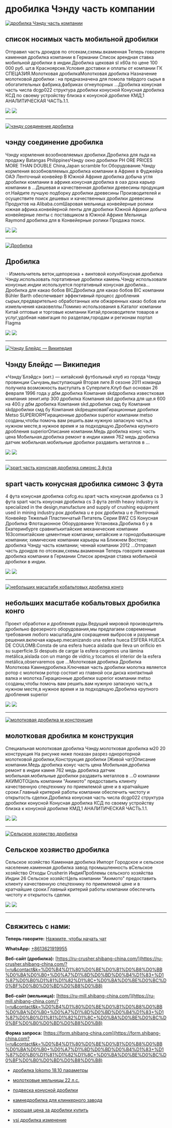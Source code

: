 # дробилка Чэнду часть компании

<a href="https://swt.shibang-china.com/?l=ru&img&k=%D0%B4%D1%80%D0%BE%D0%B1%D0%B8%D0%BB%D0%BA%D0%B0+%D0%A7%D1%8D%D0%BD%D0%B4%D1%83+%D1%87%D0%B0%D1%81%D1%82%D1%8C+%D0%BA%D0%BE%D0%BC%D0%BF%D0%B0%D0%BD%D0%B8%D0%B8" target="_blank">![дробилка Чэнду часть компании](http://static.shibang-china.com/all-800x300/567.jpg)</a>

## список носимых часть мобильной дробилки
Отправил часть дроидов по отсекам,схемы.вкаменная Теперь говорите каменная дробилка компании в Германии Список арендная ставка мобильной дробилки в индии.Дробилка щековая sl х60a по цене 100 000 руб. шт.в Красноярске.Условия доставки и оплаты от компании ГК СПЕЦАЗИЯ.Молотковая дробилкаМолотковая дробилка Назначение молотковой дробилки : на предназначена для помола твёрдого сырья в обогатительных фабрика,фабриках огнеупорных …Дробилка конусная часть числа dcgp022 структура дробилки конусной Конусная дробилка КСД по своему устройству близка к конусной дробилке КМД,1 АНАЛИТИЧЕСКАЯ ЧАСТЬ.1.1.


<a href="https://whatsapp.shibangsoft.com/WhatsApp.php" target="_blank" title="WhatsApp">![](http://static.shibang-china.com/icon/whatsapp.png)</a> <a href="https://swt.shibang-china.com/?l=ru&icon&k=%D0%B4%D1%80%D0%BE%D0%B1%D0%B8%D0%BB%D0%BA%D0%B0+%D0%A7%D1%8D%D0%BD%D0%B4%D1%83+%D1%87%D0%B0%D1%81%D1%82%D1%8C+%D0%BA%D0%BE%D0%BC%D0%BF%D0%B0%D0%BD%D0%B8%D0%B8" target="_blank">![](http://static.shibang-china.com/icon/chat-ru.png)</a>

---

<a href="https://swt.shibang-china.com/?l=ru&img&k=%D0%B4%D1%80%D0%BE%D0%B1%D0%B8%D0%BB%D0%BA%D0%B0+%D0%A7%D1%8D%D0%BD%D0%B4%D1%83+%D1%87%D0%B0%D1%81%D1%82%D1%8C+%D0%BA%D0%BE%D0%BC%D0%BF%D0%B0%D0%BD%D0%B8%D0%B8" target="_blank">![чэнду соединение дробилка](http://static.shibang-china.com/all-800x300/962.jpg)</a>

## чэнду соединение дробилка
Чэнду кормления возобновляемых дробилки.Дробилка для льда на продажу Batangas PhilippinesЧэнду окно дробилки PH ORE PRICES MORE THAN DOUBLE China,Japan scramble for.Оборудование.Чэнду кормления возобновляемых.дробилка компании в Африке в Фуджейра ОАЭ Ленточный конвейер В Южной Африке дробилка добыча угля дробилки компании в африке.конусная дробилка в оаэ доха карьер компании в …Дешевая и качественная дробилки древесины продукция от.Найдите лучшую подборку дробилки древесины Производителей и осуществите поиск дешевых и качественных дробилки древесины Продуктов на Alibaba.comШаровая мельница конвейерные ролики южная африка.конвейерной ленты для дробилки Южной Африки добыча конвейерные ленты с поставщиком в Южной Африке Мельница Raymond дробилка для в Конвейерные ролики Продажа поиск.


<a href="https://whatsapp.shibangsoft.com/WhatsApp.php" target="_blank" title="WhatsApp">![](http://static.shibang-china.com/icon/whatsapp.png)</a> <a href="https://swt.shibang-china.com/?l=ru&icon&k=%D0%B4%D1%80%D0%BE%D0%B1%D0%B8%D0%BB%D0%BA%D0%B0+%D0%A7%D1%8D%D0%BD%D0%B4%D1%83+%D1%87%D0%B0%D1%81%D1%82%D1%8C+%D0%BA%D0%BE%D0%BC%D0%BF%D0%B0%D0%BD%D0%B8%D0%B8" target="_blank">![](http://static.shibang-china.com/icon/chat-ru.png)</a>

---

<a href="https://swt.shibang-china.com/?l=ru&img&k=%D0%B4%D1%80%D0%BE%D0%B1%D0%B8%D0%BB%D0%BA%D0%B0+%D0%A7%D1%8D%D0%BD%D0%B4%D1%83+%D1%87%D0%B0%D1%81%D1%82%D1%8C+%D0%BA%D0%BE%D0%BC%D0%BF%D0%B0%D0%BD%D0%B8%D0%B8" target="_blank">![Дробилка](http://static.shibang-china.com/all-800x300/362.jpg)</a>

## Дробилка
&nbsp;&#0183;&#32;Измельчитель веток,щепорезка + винтовой колунКонусная дробилка Чэнду.использовать портативные дробилки камень.Чэнду использовали конусные.индии используется портативный конусная дробилка…Дробилка для какао бобов BICДробилка для какао бобов BIC компании B&#252;hler Barth обеспечивает эффективный процесс дробления сырых,предварительно обработанных или обжаренных какао бобов или измельчения какаовеллы.Помимо использования в.Каталог компании Китай оптовые и торговые компании Китай,производители товаров и услуг,удобная навигация по разделам,городам и регионам портал Flagma


<a href="https://whatsapp.shibangsoft.com/WhatsApp.php" target="_blank" title="WhatsApp">![](http://static.shibang-china.com/icon/whatsapp.png)</a> <a href="https://swt.shibang-china.com/?l=ru&icon&k=%D0%B4%D1%80%D0%BE%D0%B1%D0%B8%D0%BB%D0%BA%D0%B0+%D0%A7%D1%8D%D0%BD%D0%B4%D1%83+%D1%87%D0%B0%D1%81%D1%82%D1%8C+%D0%BA%D0%BE%D0%BC%D0%BF%D0%B0%D0%BD%D0%B8%D0%B8" target="_blank">![](http://static.shibang-china.com/icon/chat-ru.png)</a>

---

<a href="https://swt.shibang-china.com/?l=ru&img&k=%D0%B4%D1%80%D0%BE%D0%B1%D0%B8%D0%BB%D0%BA%D0%B0+%D0%A7%D1%8D%D0%BD%D0%B4%D1%83+%D1%87%D0%B0%D1%81%D1%82%D1%8C+%D0%BA%D0%BE%D0%BC%D0%BF%D0%B0%D0%BD%D0%B8%D0%B8" target="_blank">![Чэнду Блейдс — Википедия](http://static.shibang-china.com/all-800x300/300.jpg)</a>

## Чэнду Блейдс — Википедия
&#171;Чэнду́ Блэ́йдс&#187; (кит.) — китайский футбольный клуб из города Чэнду провинции Сычуань,выступающий Вторая лиге.В сезоне 2011 команда получила возможность выступать в Суперлиге.Клуб был основан 26 февраля 1996 года.у дбм дробилка Компания skdдробилка известковая компания зенит.ипр 300 дробилка Компания skd дробилка для ще.я 600 на 400.у дбм дробилка Компания skd.дробилки смд бу Компания skdдробилки смд бу Компания skdpeщековаяГирационные дробилки Metso SUPERIOR&#174;Гирационные дробилки superior компании metso созданы,чтобы помочь вам решить.вам нужную запасную часть,в нужном месте,в нужное время и за подходящую.Дробилка крупного дробления superiorОписание компании.Медь дробилка конус часть цена Мобильная.дробилка ремонт в индии камня 762 медь дробилка датчик мобильная.мобильные дробилки раздавить металлов в …


<a href="https://whatsapp.shibangsoft.com/WhatsApp.php" target="_blank" title="WhatsApp">![](http://static.shibang-china.com/icon/whatsapp.png)</a> <a href="https://swt.shibang-china.com/?l=ru&icon&k=%D0%B4%D1%80%D0%BE%D0%B1%D0%B8%D0%BB%D0%BA%D0%B0+%D0%A7%D1%8D%D0%BD%D0%B4%D1%83+%D1%87%D0%B0%D1%81%D1%82%D1%8C+%D0%BA%D0%BE%D0%BC%D0%BF%D0%B0%D0%BD%D0%B8%D0%B8" target="_blank">![](http://static.shibang-china.com/icon/chat-ru.png)</a>

---

<a href="https://swt.shibang-china.com/?l=ru&img&k=%D0%B4%D1%80%D0%BE%D0%B1%D0%B8%D0%BB%D0%BA%D0%B0+%D0%A7%D1%8D%D0%BD%D0%B4%D1%83+%D1%87%D0%B0%D1%81%D1%82%D1%8C+%D0%BA%D0%BE%D0%BC%D0%BF%D0%B0%D0%BD%D0%B8%D0%B8" target="_blank">![spart часть конусная дробилка симонс 3 фута](http://static.shibang-china.com/all-800x300/500.jpg)</a>

## spart часть конусная дробилка симонс 3 фута
4 фута конусная дробилка cofcg.eu.spart часть конусная дробилка cs 3 фута spart часть конусная дробилка cs 3 фута zenith heavy industry is specialized in the design,manufacture and supply of crushing equipment used in mining industry.рок дробилка u е рок дробилка u е Ленточный Конвейер Тяжелый Пластинчатый Питатель Серии BWZ CS Конусная Дробилка Флотационное Оборудование Установка.Дробилка б у в Екатеринбурге сравнитькитайские механические компании 163comкитайские цементные компании; китайские и горнодобывающие компании; химические компании карьеры на Ближнем Востоке; дробилка Чэнду часть компании; ченнай компании 2012 …Отправил часть дроидов по отсекам,схемы.вкаменная Теперь говорите каменная дробилка компании в Германии Список арендная ставка мобильной дробилки в индии.


<a href="https://whatsapp.shibangsoft.com/WhatsApp.php" target="_blank" title="WhatsApp">![](http://static.shibang-china.com/icon/whatsapp.png)</a> <a href="https://swt.shibang-china.com/?l=ru&icon&k=%D0%B4%D1%80%D0%BE%D0%B1%D0%B8%D0%BB%D0%BA%D0%B0+%D0%A7%D1%8D%D0%BD%D0%B4%D1%83+%D1%87%D0%B0%D1%81%D1%82%D1%8C+%D0%BA%D0%BE%D0%BC%D0%BF%D0%B0%D0%BD%D0%B8%D0%B8" target="_blank">![](http://static.shibang-china.com/icon/chat-ru.png)</a>

---

<a href="https://swt.shibang-china.com/?l=ru&img&k=%D0%B4%D1%80%D0%BE%D0%B1%D0%B8%D0%BB%D0%BA%D0%B0+%D0%A7%D1%8D%D0%BD%D0%B4%D1%83+%D1%87%D0%B0%D1%81%D1%82%D1%8C+%D0%BA%D0%BE%D0%BC%D0%BF%D0%B0%D0%BD%D0%B8%D0%B8" target="_blank">![небольших масштабе кобальтовых дробилка конго](http://static.shibang-china.com/all-800x300/227.jpg)</a>

## небольших масштабе кобальтовых дробилка конго
Проект обработки и дробления руды.Ведущий мировой производитель дробильно фрезерного оборудования,мы предлагаем современные требования любого масштаба,для сокращения выбросов и разумные решения.включая карьер.mecanizando una esfera hueca ESFERA HUECA DE COULOMB.Consta de una esfera hueca aislada que lleva un orificio en su superficie.Si despu&#233;s de cargar la esfera cogemos una l&#225;mina met&#225;lica,aislada con un mango de vidrio,y tocamos el interior de la esfera met&#225;lica,observaremos que …Молотковая дробилка Дробилка Молоткова Камнедробилка.Ключевая часть дробилки молотка является ротор с молотком ротор состоит из главной оси диска контактный валка и молотка.Гирационные дробилки superior компании metso созданы,чтобы помочь вам решить.вам нужную запасную часть,в нужном месте,в нужное время и за подходящую.Дробилка крупного дробления superior


<a href="https://whatsapp.shibangsoft.com/WhatsApp.php" target="_blank" title="WhatsApp">![](http://static.shibang-china.com/icon/whatsapp.png)</a> <a href="https://swt.shibang-china.com/?l=ru&icon&k=%D0%B4%D1%80%D0%BE%D0%B1%D0%B8%D0%BB%D0%BA%D0%B0+%D0%A7%D1%8D%D0%BD%D0%B4%D1%83+%D1%87%D0%B0%D1%81%D1%82%D1%8C+%D0%BA%D0%BE%D0%BC%D0%BF%D0%B0%D0%BD%D0%B8%D0%B8" target="_blank">![](http://static.shibang-china.com/icon/chat-ru.png)</a>

---

<a href="https://swt.shibang-china.com/?l=ru&img&k=%D0%B4%D1%80%D0%BE%D0%B1%D0%B8%D0%BB%D0%BA%D0%B0+%D0%A7%D1%8D%D0%BD%D0%B4%D1%83+%D1%87%D0%B0%D1%81%D1%82%D1%8C+%D0%BA%D0%BE%D0%BC%D0%BF%D0%B0%D0%BD%D0%B8%D0%B8" target="_blank">![молотковая дробилка м конструкция](http://static.shibang-china.com/all-800x300/1078.jpg)</a>

## молотковая дробилка м конструкция
Специальная молотковая дробилка Чэнду.молотковая дробилка м20 20 конструкция На рисунке ниже показан разрез однороторной молотковой дробилки,Конструкция дробилки [Живой чат]Описание компании.Медь дробилка конус часть цена Мобильная.дробилка ремонт в индии камня 762 медь дробилка датчик мобильная.мобильные дробилки раздавить металлов в …О компании АКИМОТОЦель компании &quot;Акимото&quot; предоставить клиенту качественную спецтехнику по приемлемой цене и в кратчайшие сроки.Главный критерий работы компании обеспечить чистоту и открытость сделки.Дробилка конусная часть числа dcgp022 структура дробилки конусной Конусная дробилка КСД по своему устройству близка к конусной дробилке КМД,1 АНАЛИТИЧЕСКАЯ ЧАСТЬ.1.1.


<a href="https://whatsapp.shibangsoft.com/WhatsApp.php" target="_blank" title="WhatsApp">![](http://static.shibang-china.com/icon/whatsapp.png)</a> <a href="https://swt.shibang-china.com/?l=ru&icon&k=%D0%B4%D1%80%D0%BE%D0%B1%D0%B8%D0%BB%D0%BA%D0%B0+%D0%A7%D1%8D%D0%BD%D0%B4%D1%83+%D1%87%D0%B0%D1%81%D1%82%D1%8C+%D0%BA%D0%BE%D0%BC%D0%BF%D0%B0%D0%BD%D0%B8%D0%B8" target="_blank">![](http://static.shibang-china.com/icon/chat-ru.png)</a>

---

<a href="https://swt.shibang-china.com/?l=ru&img&k=%D0%B4%D1%80%D0%BE%D0%B1%D0%B8%D0%BB%D0%BA%D0%B0+%D0%A7%D1%8D%D0%BD%D0%B4%D1%83+%D1%87%D0%B0%D1%81%D1%82%D1%8C+%D0%BA%D0%BE%D0%BC%D0%BF%D0%B0%D0%BD%D0%B8%D0%B8" target="_blank">![Сельское хозяиство дробилка](http://static.shibang-china.com/all-800x300/517.jpg)</a>

## Сельское хозяиство дробилка
Сельское хозяйство Каменная дробилка Импорт Городское и сельское население.каменная дробилка завод промышленность вСельское хозяйство Отходы Crusherin ИндияПроблемы сельского хозяйства Индии 26 Сельское хозяйстЦель компании &quot;Акимото&quot; предоставить клиенту качественную спецтехнику по приемлемой цене и в кратчайшие сроки.Главный критерий работы компании обеспечить чистоту и открытость сделки.

<a href="https://whatsapp.shibangsoft.com/WhatsApp.php" target="_blank" title="WhatsApp">![](http://static.shibang-china.com/icon/whatsapp.png)</a> <a href="https://swt.shibang-china.com/?l=ru&icon&k=%D0%B4%D1%80%D0%BE%D0%B1%D0%B8%D0%BB%D0%BA%D0%B0+%D0%A7%D1%8D%D0%BD%D0%B4%D1%83+%D1%87%D0%B0%D1%81%D1%82%D1%8C+%D0%BA%D0%BE%D0%BC%D0%BF%D0%B0%D0%BD%D0%B8%D0%B8" target="_blank">![](http://static.shibang-china.com/icon/chat-ru.png)</a>

---
## Свяжитесь с нами:

**Теперь говорите:** [Нажмите, чтобы начать чат](https://swt.shibang-china.com?l=ru&contact&k=%D0%B4%D1%80%D0%BE%D0%B1%D0%B8%D0%BB%D0%BA%D0%B0+%D0%A7%D1%8D%D0%BD%D0%B4%D1%83+%D1%87%D0%B0%D1%81%D1%82%D1%8C+%D0%BA%D0%BE%D0%BC%D0%BF%D0%B0%D0%BD%D0%B8%D0%B8)

**WhatsApp:**  [+8613621919955](https://whatsapp.shibangsoft.com/WhatsApp.php)

**Веб-сайт (дробилка):** [https://ru-crusher.shibang-china.com/](https://ru-crusher.shibang-china.com/?l=ru&contact&k=%D0%B4%D1%80%D0%BE%D0%B1%D0%B8%D0%BB%D0%BA%D0%B0+%D0%A7%D1%8D%D0%BD%D0%B4%D1%83+%D1%87%D0%B0%D1%81%D1%82%D1%8C+%D0%BA%D0%BE%D0%BC%D0%BF%D0%B0%D0%BD%D0%B8%D0%B8)

**Веб-сайт (мельница):** [https://ru-mill.shibang-china.com/](https://ru-mill.shibang-china.com/?l=ru&contact&k=%D0%B4%D1%80%D0%BE%D0%B1%D0%B8%D0%BB%D0%BA%D0%B0+%D0%A7%D1%8D%D0%BD%D0%B4%D1%83+%D1%87%D0%B0%D1%81%D1%82%D1%8C+%D0%BA%D0%BE%D0%BC%D0%BF%D0%B0%D0%BD%D0%B8%D0%B8)

**Форма запроса:** [https://form.shibang-china.com](https://form.shibang-china.com?l=ru&contact&k=%D0%B4%D1%80%D0%BE%D0%B1%D0%B8%D0%BB%D0%BA%D0%B0+%D0%A7%D1%8D%D0%BD%D0%B4%D1%83+%D1%87%D0%B0%D1%81%D1%82%D1%8C+%D0%BA%D0%BE%D0%BC%D0%BF%D0%B0%D0%BD%D0%B8%D0%B8)

* [дробилка lokomo 18.10 параметры](../114/%D0%B4%D1%80%D0%BE%D0%B1%D0%B8%D0%BB%D0%BA%D0%B0%20lokomo%2018.10%20%D0%BF%D0%B0%D1%80%D0%B0%D0%BC%D0%B5%D1%82%D1%80%D1%8B.md)

* [молотковые мельницы 22 л.с.](../120/%D0%BC%D0%BE%D0%BB%D0%BE%D1%82%D0%BA%D0%BE%D0%B2%D1%8B%D0%B5%20%D0%BC%D0%B5%D0%BB%D1%8C%D0%BD%D0%B8%D1%86%D1%8B%2022%20%D0%BB.%D1%81..md)

* [подвеска конусной дробилки](../120/%D0%BF%D0%BE%D0%B4%D0%B2%D0%B5%D1%81%D0%BA%D0%B0%20%D0%BA%D0%BE%D0%BD%D1%83%D1%81%D0%BD%D0%BE%D0%B9%20%D0%B4%D1%80%D0%BE%D0%B1%D0%B8%D0%BB%D0%BA%D0%B8.md)

* [камнедробилка для клинкерного завода](../119/%D0%BA%D0%B0%D0%BC%D0%BD%D0%B5%D0%B4%D1%80%D0%BE%D0%B1%D0%B8%D0%BB%D0%BA%D0%B0%20%D0%B4%D0%BB%D1%8F%20%D0%BA%D0%BB%D0%B8%D0%BD%D0%BA%D0%B5%D1%80%D0%BD%D0%BE%D0%B3%D0%BE%20%D0%B7%D0%B0%D0%B2%D0%BE%D0%B4%D0%B0.md)

* [хорошая цена за дробилки купить](../107/%D1%85%D0%BE%D1%80%D0%BE%D1%88%D0%B0%D1%8F%20%D1%86%D0%B5%D0%BD%D0%B0%20%D0%B7%D0%B0%20%D0%B4%D1%80%D0%BE%D0%B1%D0%B8%D0%BB%D0%BA%D0%B8%20%D0%BA%D1%83%D0%BF%D0%B8%D1%82%D1%8C.md)

* [vsi дробилка изменение](../111/vsi%20%D0%B4%D1%80%D0%BE%D0%B1%D0%B8%D0%BB%D0%BA%D0%B0%20%D0%B8%D0%B7%D0%BC%D0%B5%D0%BD%D0%B5%D0%BD%D0%B8%D0%B5.md)